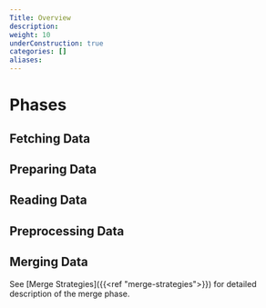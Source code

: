 ```yaml
---
Title: Overview
description:
weight: 10
underConstruction: true
categories: []
aliases:
---
```


# Phases

## Fetching Data

## Preparing Data

## Reading Data

## Preprocessing Data

## Merging Data

See [Merge Strategies]({{<ref "merge-strategies">}}) for detailed description of the merge phase.